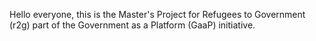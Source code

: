 Hello everyone, this is the Master's Project for Refugees to Government (r2g) part of the Government as a Platform (GaaP) initiative.
